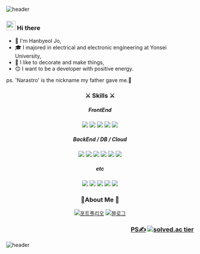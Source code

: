 ![header](https://capsule-render.vercel.app/api?type=Slice&color=timeAuto&height=200&section=header&text=Narastro%20Github&fontSize=80&animation=fadeIn)

### <img src="https://media.giphy.com/media/hvRJCLFzcasrR4ia7z/giphy.gif" width="25px">  Hi there

- 🐥 I'm Hanbyeol Jo,
- 🎓 I majored in electrical and electronic engineering at Yonsei University,
- 🎈 I like to decorate and make things,
- 😊 I want to be a developer with positive energy. 

ps. 'Narastro' is the nickname my father gave me.🚀



<h3 align="center"> ⚔ Skills ⚔
</h3>


<h5 align="center"> FrontEnd
</h5>

<p align="center">
<img src="https://img.shields.io/badge/JavaScript-F7DF1E?style=flat-square&logo=Javascript&logoColor=white"/>
<img src="https://img.shields.io/badge/React-61DAFB?style=flat-square&logo=React&logoColor=white"/>
<img src="https://img.shields.io/badge/CSS3-1572B6?style=flat-square&logo=CSS3&logoColor=white"/>
<img src="https://img.shields.io/badge/Sass-CC6699?style=flat-square&logo=Sass&logoColor=white"/>
<img src="https://img.shields.io/badge/HTML5-E34F26?style=flat-square&logo=HTML5&logoColor=white"/>
</p>

<h5 align="center"> BackEnd / DB / Cloud
</h5>

<p align="center">
<img src="https://img.shields.io/badge/Node.js-339933?style=flat-square&logo=Node.js&logoColor=white"/>
<img src="https://img.shields.io/badge/Express-000000?style=flat-square&logo=Express&logoColor=white"/>
<img src="https://img.shields.io/badge/MongoDB-47A248?style=flat-square&logo=MongoDB&logoColor=white"/>
<img src="https://img.shields.io/badge/MySQL-4479A1?style=flat-square&logo=MySQL&logoColor=white"/>
<img src="https://img.shields.io/badge/AWS-232F3E?style=flat-square&logo=Amazon AWS&logoColor=white"/>
  <img src="https://img.shields.io/badge/Naver Cloud-03C75A?style=flat-square&logo=Naver&logoColor=white"/>
</p>


<h5 align="center"> etc
</h5>
<p align="center"> 
  <img src="https://img.shields.io/badge/Python-3776AB?style=flat-square&logo=Python&logoColor=white"/>
  <img src="https://img.shields.io/badge/C-A8B9CC?style=flat-square&logo=C&logoColor=white"/>
  <img src="https://img.shields.io/badge/Git-F05032?style=flat-square&logo=Git&logoColor=white"/>  
  <img src="https://img.shields.io/badge/VScode-007ACC?style=flat-square&logo=Visual Studio Code&logoColor=white"/>  
  <img src="https://img.shields.io/badge/Linux-FCC624?style=flat-square&logo=Linux&logoColor=white"/>  
  
</p>

<h3 align="center"> 🐥About Me 🐥
</h3>

<div align="center"> 
  
  [![포트폴리오](https://img.shields.io/badge/-Portfolio-orange)](https://www.notion.so/3f75989278a14569ae460c91c3cfa7bd)
  [![블로그](https://img.shields.io/badge/-Velog-green)](https://velog.io/@narastro)
  
</div>


<h3 align="end">
  
  [PS✍](https://github.com/Narastro/Algorithm_problems)
  [![solved.ac tier](http://mazassumnida.wtf/api/mini/generate_badge?boj=advice02)](https://solved.ac/advice02)
  
</h3>
<!-- <details>
<summary><strong>📈 GitHub Stats</strong></summary>
<p align="center"> <img src="https://github-readme-stats.vercel.app/api?username=Narastro&show_icons=true&theme=vue-dark&hide=stars" alt="Narastro" />
</details> -->



![header](https://capsule-render.vercel.app/api?type=Slice&color=timeAuto&height=200&section=footer&fontSize=80&animation=fadeIn)
